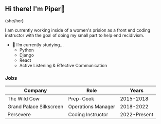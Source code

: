 ## Hi there! I'm Piper👋
(she/her)
<p>I am currently working inside of a women's prision as a front end coding instructor with the goal of doing my small part to help end recidivism.</p>

- 🌱 I’m currently studying...
  <ul>
    <li>Python</li>
    <li>Django</li>
    <li>React</li>
    <li>Active Listening & Effective Communication</li>
  </ul>
    

### Jobs
| Company | Role | Years |
|--|--|--|
|The Wild Cow | Prep-Cook | 2015-2018
|Grand Palace Silkscreen | Operations Manager | 2018-2022
|Persevere | Coding Instructor | 2022-Present


<!--
**PiperLeigh/PiperLeigh** is a ✨ _special_ ✨ repository because its `README.md` (this file) appears on your GitHub profile.

Here are some ideas to get you started:

- 🔭 I’m currently working on ...
- 🌱 I’m currently learning ...
- 👯 I’m looking to collaborate on ...
- 🤔 I’m looking for help with ...
- 💬 Ask me about ...
- 📫 How to reach me: ...
- 😄 Pronouns: ...
- ⚡ Fun fact: ...
-->
